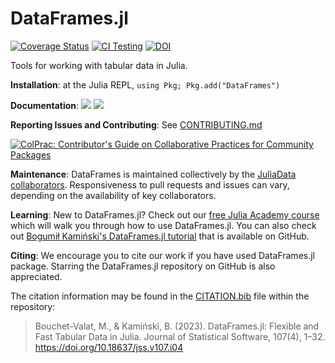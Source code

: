 DataFrames.jl
=============

[![Coverage Status](http://codecov.io/github/JuliaData/DataFrames.jl/coverage.svg?branch=main)](http://codecov.io/github/JuliaData/DataFrames.jl?branch=main)
[![CI Testing](https://github.com/JuliaData/DataFrames.jl/workflows/CI/badge.svg)](https://github.com/JuliaData/DataFrames.jl/actions?query=workflow%3ACI+branch%3Amain)
[![DOI](https://zenodo.org/badge/DOI/10.5281/zenodo.7632427.svg)](https://doi.org/10.5281/zenodo.7632427)

Tools for working with tabular data in Julia.

**Installation**: at the Julia REPL, `using Pkg; Pkg.add("DataFrames")`

**Documentation**: [![][docs-stable-img]][docs-stable-url] [![][docs-latest-img]][docs-latest-url]

**Reporting Issues and Contributing**: See [CONTRIBUTING.md](CONTRIBUTING.md)

[![ColPrac: Contributor's Guide on Collaborative Practices for Community Packages](https://img.shields.io/badge/ColPrac-Contributor's%20Guide-blueviolet)](https://github.com/SciML/ColPrac)

**Maintenance**: DataFrames is maintained collectively by the [JuliaData collaborators](https://github.com/orgs/JuliaData/people).
Responsiveness to pull requests and issues can vary, depending on the availability of key collaborators.

**Learning**: New to DataFrames.jl? Check out our
[free Julia Academy course](https://juliaacademy.com/p/introduction-to-dataframes-jl)
which will walk you through how to use DataFrames.jl.
You can also check out
[Bogumił Kamiński's DataFrames.jl tutorial](https://github.com/bkamins/Julia-DataFrames-Tutorial)
that is available on GitHub.

[docs-latest-img]: https://img.shields.io/badge/docs-latest-blue.svg
[docs-latest-url]: http://dataframes.juliadata.org/latest/

[docs-stable-img]: https://img.shields.io/badge/docs-stable-blue.svg
[docs-stable-url]: http://dataframes.juliadata.org/stable/

**Citing**: We encourage you to cite our work if you have used DataFrames.jl package.
Starring the DataFrames.jl repository on GitHub is also appreciated.

The citation information may be found in the [CITATION.bib](CITATION.bib) file within the repository:

> Bouchet-Valat, M., & Kamiński, B. (2023). DataFrames.jl: Flexible and Fast Tabular Data in Julia. Journal of Statistical Software, 107(4), 1–32. https://doi.org/10.18637/jss.v107.i04
